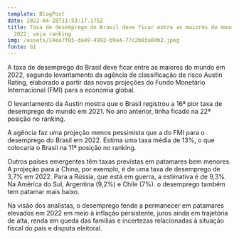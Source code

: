 ```yaml
---
template: BlogPost
date: 2022-04-28T11:53:17.175Z
title: Taxa de desemprego do Brasil deve ficar entre as maiores do mundo em
  2022; veja ranking
img: /assets/14ea7f85-da49-4992-b9a4-77c2b03a04b2.jpeg
fonte: G1
---
```

A taxa de desemprego do Brasil deve ficar entre as maiores do mundo em 2022, segundo levantamento da agência de classificação de risco Austin Rating, elaborado a partir das novas projeções do Fundo Monetário Internacional (FMI) para a economia global.

O levantamento da Austin mostra que o Brasil registrou a 16ª pior taxa de desemprego do mundo em 2021. No ano anterior, tinha ficado na 22ª posição no ranking. 

A agência faz uma projeção menos pessimista que a do FMI para o desemprego do Brasil em 2022. Estima uma taxa média de 13%, o que colocaria o Brasil na 11ª posição no ranking. 

Outros países emergentes têm taxas previstas em patamares bem menores. A projeção para a China, por exemplo, é de uma taxa de desemprego de 3,7% em 2022. Para a Rússia, que está em guerra, a estimativa é de 9,3%. Na América do Sul, Argentina (9,2%) e Chile (7%). o desemprego também tem patamar mais baixo.

Na visão dos analistas, o desemprego tende a permanecer em patamares elevados em 2022 em meio à inflação persistente, juros ainda em trajetória de alta, renda em queda das famílias e incertezas relacionadas à situação fiscal do país e disputa eleitoral.